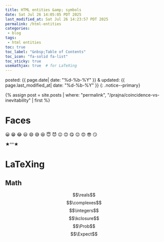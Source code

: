 ```yaml
---
title: HTML entities &amp; symbols
date: Sat Jul 26 14:05:05 PDT 2025
last_modified_at: Sat Jul 26 14:23:57 PDT 2025
permalink: /html-entities
categories:
 - blog
tags:
 - html entities
toc: true
toc_label: "&nbsp;Table of Contents"
toc_icon: "fa-solid fa-list"
toc_sticky: true
usemathjax: true  # for LaTeXing
---
```


$$
\newcommand{\reals}{\mathbb{R}}
\newcommand{\complexes}{\mathbb{C}}
\newcommand{\integers}{\mathbb{Z}}
\newcommand{\kclosure}{\bar{K}}
\newcommand{\Prob}{\mathop{\bf Prob}}
\newcommand{\Expect}{\mathop{\bf E{}}}
$$

<!--tags: {% for tag in page.tags %} <a href="/tags/#{{ tag }}">{{ tag }}</a> {% endfor %}
<br>
cats: {% for category in page.categories %} <a href="/categories/#{{ category }}">{{ category }}</a> {% endfor %}-->

posted: {{ page.date| date: "%d-%b-%Y" }}
&amp;
updated: {{ page.last_modified_at| date: "%d-%b-%Y" }}
{: .notice--primary}

{% assign post = site.posts | where: "permalink", "/prajna/coincidence-vs-inevitability" | first %}

# Faces

&#x1F600;
&#x1F601;
&#x1F602;
&#x1F603;
&#x1F604;
&#x1F605;
&#x1F606;
&#x1F607;
&#x1F608;
&#x1F609;
&#x1F60A;
&#x1F60B;
&#x1F60C;
&#x1F60D;
&#x1F60E;
&#x1F60F;

&#x2605;^^&#x2605;

# LaTeXing

## Math

$$\reals$$
$$\complexes$$
$$\integers$$
$$\kclosure$$
$$\Prob$$
$$\Expect$$
